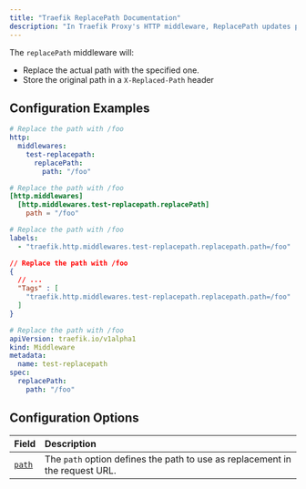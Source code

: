 ```yaml
---
title: "Traefik ReplacePath Documentation"
description: "In Traefik Proxy's HTTP middleware, ReplacePath updates paths before forwarding requests. Read the technical documentation."
---
```


The `replacePath` middleware will:

- Replace the actual path with the specified one.
- Store the original path in a `X-Replaced-Path` header

## Configuration Examples

```yaml tab="Structured (YAML)"
# Replace the path with /foo
http:
  middlewares:
    test-replacepath:
      replacePath:
        path: "/foo"
```

```toml tab="Structured (TOML)"
# Replace the path with /foo
[http.middlewares]
  [http.middlewares.test-replacepath.replacePath]
    path = "/foo"
```

```yaml tab="Labels"
# Replace the path with /foo
labels:
  - "traefik.http.middlewares.test-replacepath.replacepath.path=/foo"
```

```json tab="Tags"
// Replace the path with /foo
{
  // ...
  "Tags" : [
    "traefik.http.middlewares.test-replacepath.replacepath.path=/foo"
  ]
} 
```

```yaml tab="Kubernetes"
# Replace the path with /foo
apiVersion: traefik.io/v1alpha1
kind: Middleware
metadata:
  name: test-replacepath
spec:
  replacePath:
    path: "/foo"
```

## Configuration Options

| Field | Description |
|:------|:------------|
| <a id="path" href="#path" title="#path">`path`</a> | The `path` option defines the path to use as replacement in the request URL. |
